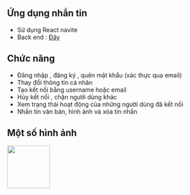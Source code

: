 ## Ứng dụng nhắn tin
- Sử dụng React navite
- Back end : [Đây](https://github.com/nvkien123/api-chat-online)
## Chức năng
- Đăng nhập , đăng ký , quên mật khẩu (xác thực qua email)
- Thay đổi thông tin cá nhân
- Tạo kết nối bằng username hoặc email
- Hủy kết nối , chặn người dùng khác
- Xem trạng thái hoạt động của những người dùng đã kết nối
- Nhắn tin văn bản, hình ảnh và xóa tin nhắn
## Một số hình ảnh
<img src="https://firebasestorage.googleapis.com/v0/b/messenger-da484.appspot.com/o/demo%2F97b162da0d74d02a89657.jpg?alt=media&token=447fdff0-ebad-403f-8981-ead4e7222c1f" height="100">
